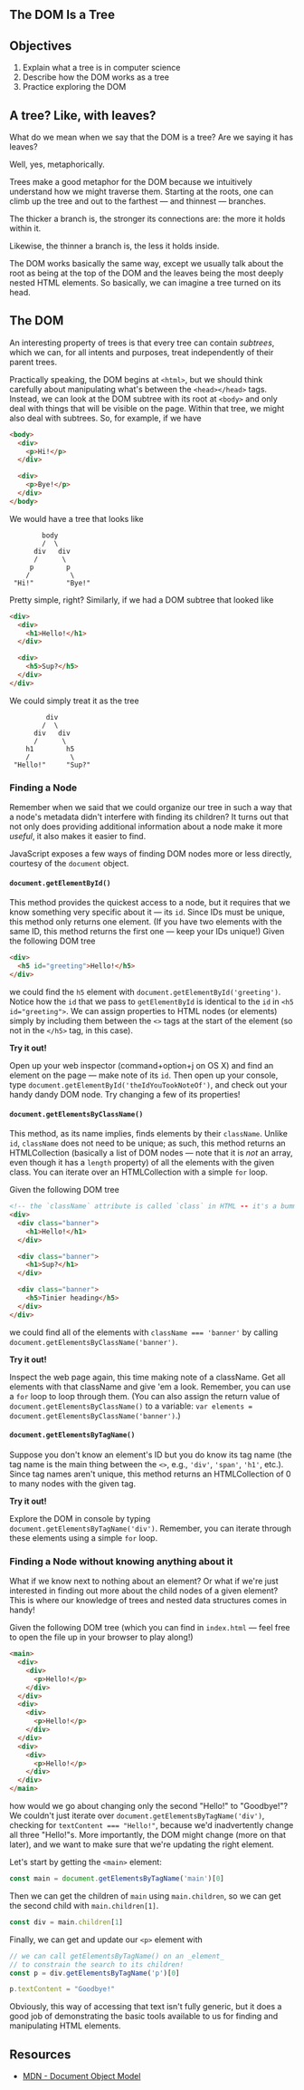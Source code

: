 The DOM Is a Tree
---

## Objectives

1. Explain what a tree is in computer science
2. Describe how the DOM works as a tree
3. Practice exploring the DOM

## A tree? Like, with leaves?

What do we mean when we say that the DOM is a tree? Are we saying it has leaves?

Well, yes, metaphorically.

Trees make a good metaphor for the DOM because we intuitively understand how we might traverse them. Starting at the roots, one can climb up the tree and out to the farthest — and thinnest — branches.

The thicker a branch is, the stronger its connections are: the more it holds within it.

Likewise, the thinner a branch is, the less it holds inside.

The DOM works basically the same way, except we usually talk about the root as being at the top of the DOM and the leaves being the most deeply nested HTML elements. So basically, we can imagine a tree turned on its head.

## The DOM

An interesting property of trees is that every tree can contain _subtrees_, which we can, for all intents and purposes, treat independently of their parent trees.

Practically speaking, the DOM begins at `<html>`, but we should think carefully about manipulating what's between the `<head></head>` tags. Instead, we can look at the DOM subtree with its root at `<body>` and only deal with things that will be visible on the page. Within that tree, we might also deal with subtrees. So, for example, if we have

``` html
<body>
  <div>
    <p>Hi!</p>
  </div>

  <div>
    <p>Bye!</p>
  </div>
</body>
```

We would have a tree that looks like

``` shell
        body
        /  \
      div   div
      /      \
     p        p
    /          \
 "Hi!"        "Bye!"
```

Pretty simple, right? Similarly, if we had a DOM subtree that looked like

``` html
<div>
  <div>
    <h1>Hello!</h1>
  </div>

  <div>
    <h5>Sup?</h5>
  </div>
</div>
```

We could simply treat it as the tree

``` shell
         div
        /  \
      div   div
      /      \
    h1        h5
    /          \
 "Hello!"     "Sup?"
```

### Finding a Node

Remember when we said that we could organize our tree in such a way that a node's metadata didn't interfere with finding its children? It turns out that not only does providing additional information about a node make it more _useful_, it also makes it easier to find.

JavaScript exposes a few ways of finding DOM nodes more or less directly, courtesy of the `document` object.

#### `document.getElementById()`

This method provides the quickest access to a node, but it requires that we know something very specific about it — its `id`. Since IDs must be unique, this method only returns one element. (If you have two elements with the same ID, this method returns the first one — keep your IDs unique!) Given the following DOM tree

``` html
<div>
  <h5 id="greeting">Hello!</h5>
</div>
```

we could find the `h5` element with `document.getElementById('greeting')`. Notice how the `id` that we pass to `getElementById` is identical to the `id` in `<h5 id="greeting">`. We can assign properties to HTML nodes (or elements) simply by including them between the `<>` tags at the start of the element (so not in the `</h5>` tag, in this case).

**Try it out!**

Open up your web inspector (command+option+j on OS X) and find an element on the page — make note of its `id`. Then open up your console, type `document.getElementById('theIdYouTookNoteOf')`, and check out your handy dandy DOM node. Try changing a few of its properties!

#### `document.getElementsByClassName()`

This method, as its name implies, finds elements by their `className`. Unlike `id`, `className` does not need to be unique; as such, this method returns an HTMLCollection (basically a list of DOM nodes — note that it is _not_ an array, even though it has a `length` property) of all the elements with the given class. You can iterate over an HTMLCollection with a simple `for` loop.

Given the following DOM tree

``` html
<!-- the `className` attribute is called `class` in HTML -- it's a bummer -->
<div>
  <div class="banner">
    <h1>Hello!</h1>
  </div>

  <div class="banner">
    <h1>Sup?</h1>
  </div>

  <div class="banner">
    <h5>Tinier heading</h5>
  </div>
</div>
```

we could find all of the elements with `className === 'banner'` by calling `document.getElementsByClassName('banner')`.

**Try it out!**

Inspect the web page again, this time making note of a className. Get all elements with that className and give 'em a look. Remember, you can use a `for` loop to loop through them. (You can also assign the return value of `document.getElementsByClassName()` to a variable: `var elements = document.getElementsByClassName('banner')`.)

#### `document.getElementsByTagName()`

Suppose you don't know an element's ID but you do know its tag name (the tag name is the main thing between the `<>`, e.g., `'div'`, `'span'`, `'h1'`, etc.). Since tag names aren't unique, this method returns an HTMLCollection of 0 to many nodes with the given tag.

**Try it out!**

Explore the DOM in console by typing `document.getElementsByTagName('div')`. Remember, you can iterate through these elements using a simple `for` loop.

### Finding a Node without knowing anything about it

What if we know next to nothing about an element? Or what if we're just interested in finding out more about the child nodes of a given element? This is where our knowledge of trees and nested data structures comes in handy!

Given the following DOM tree (which you can find in `index.html` — feel free to open the file up in your browser to play along!)

``` html
<main>
  <div>
    <div>
      <p>Hello!</p>
    </div>
  </div>
  <div>
    <div>
      <p>Hello!</p>
    </div>
  </div>
  <div>
    <div>
      <p>Hello!</p>
    </div>
  </div>
</main>
```

how would we go about changing only the second "Hello!" to "Goodbye!"? We couldn't just iterate over `document.getElementsByTagName('div')`, checking for `textContent === "Hello!"`, because we'd inadvertently change all three "Hello!"s. More importantly, the DOM might change (more on that later), and we want to make sure that we're updating the right element.

Let's start by getting the `<main>` element:

``` javascript
const main = document.getElementsByTagName('main')[0]
```

Then we can get the children of `main` using `main.children`, so we can get the second child with `main.children[1]`.

``` javascript
const div = main.children[1]
```

Finally, we can get and update our `<p>` element with

``` javascript
// we can call getElementsByTagName() on an _element_
// to constrain the search to its children!
const p = div.getElementsByTagName('p')[0]

p.textContent = "Goodbye!"
```

Obviously, this way of accessing that text isn't fully generic, but it does a good job of demonstrating the basic tools available to us for finding and manipulating HTML elements.

## Resources

- [MDN - Document Object Model](https://developer.mozilla.org/en-US/docs/Web/API/Document_Object_Model)


